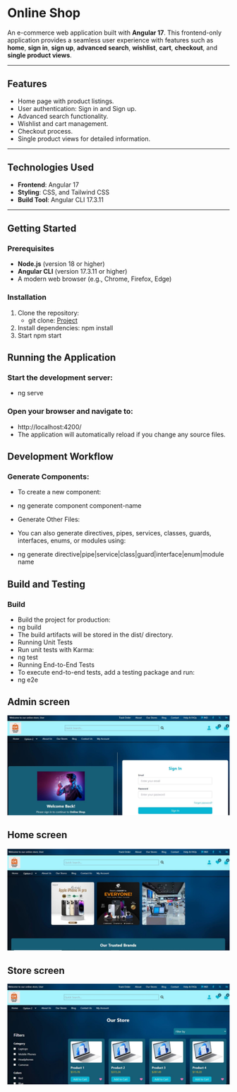 # **Online Shop**

An e-commerce web application built with **Angular 17**. This frontend-only application provides a seamless user experience with features such as **home**, **sign in**, **sign up**, **advanced search**, **wishlist**, **cart**, **checkout**, and **single product views**.

---

## **Features**
- Home page with product listings.
- User authentication: Sign in and Sign up.
- Advanced search functionality.
- Wishlist and cart management.
- Checkout process.
- Single product views for detailed information.

---

## **Technologies Used**
- **Frontend**: Angular 17
- **Styling**: CSS, and Tailwind CSS
- **Build Tool**: Angular CLI 17.3.11

---

## **Getting Started**

### **Prerequisites**
- **Node.js** (version 18 or higher)
- **Angular CLI** (version 17.3.11 or higher)
- A modern web browser (e.g., Chrome, Firefox, Edge)

### **Installation**
1. Clone the repository:
   - git clone: [Project](https://github.com/gauravk030/gk-angular-online-shop.git)
2. Install dependencies:
   npm install
3. Start
   npm start   

## **Running the Application**

### Start the development server:
- ng serve

### Open your browser and navigate to:
- http://localhost:4200/
- The application will automatically reload if you change any source files.

## **Development Workflow**
### Generate Components:
- To create a new component:
- ng generate component component-name

- Generate Other Files:
- You can also generate directives, pipes, services, classes, guards, interfaces, enums, or modules using:
- ng generate directive|pipe|service|class|guard|interface|enum|module name

## **Build and Testing**
### Build
- Build the project for production:
- ng build
- The build artifacts will be stored in the dist/ directory.
- Running Unit Tests
- Run unit tests with Karma:
- ng test
- Running End-to-End Tests
- To execute end-to-end tests, add a testing package and run:
- ng e2e

## **Admin screen**
![alt text](./src/assets/images/screenshot/admin%20screen.JPG)
## **Home screen**
![alt text](./src/assets/images/screenshot/home%20screen.JPG)
## **Store screen**
![alt text](./src/assets/images/screenshot/store%20screen.JPG)




